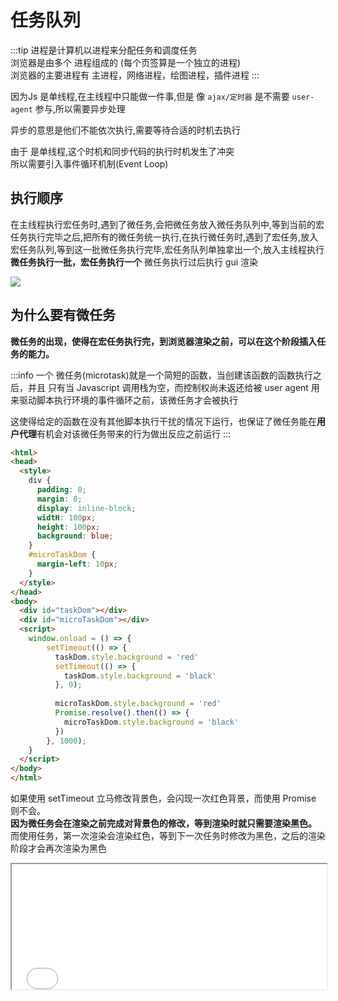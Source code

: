 # 任务队列

:::tip
进程是计算机以进程来分配任务和调度任务  
浏览器是由多个 进程组成的 (每个页签算是一个独立的进程)  
浏览器的主要进程有 主进程，网络进程，绘图进程，插件进程
:::

因为Js 是单线程,在主线程中只能做一件事,但是 像 `ajax/定时器` 是不需要 `user-agent` 参与,所以需要异步处理  

异步的意思是他们不能依次执行,需要等待合适的时机去执行

由于 是单线程,这个时机和同步代码的执行时机发生了冲突  
所以需要引入事件循环机制(Event Loop)

## 执行顺序

在主线程执行宏任务时,遇到了微任务,会把微任务放入微任务队列中,等到当前的宏任务执行完毕之后,把所有的微任务统一执行,在执行微任务时,遇到了宏任务,放入宏任务队列,等到这一批微任务执行完毕,宏任务队列单独拿出一个,放入主线程执行
**微任务执行一批，宏任务执行一个**
微任务执行过后执行 gui 渲染

<img src="img/loop-1617359820555.0bff6136.jpg"/>



## 为什么要有微任务

**微任务的出现，使得在宏任务执行完，到浏览器渲染之前，可以在这个阶段插入任务的能力。**

:::info
一个 微任务(microtask)就是一个简短的函数，当创建该函数的函数执行之后，并且 只有当 Javascript 调用栈为空，而控制权尚未返还给被 user agent 用来驱动脚本执行环境的事件循环之前，该微任务才会被执行  

这使得给定的函数在没有其他脚本执行干扰的情况下运行，也保证了微任务能在**用户代理**有机会对该微任务带来的行为做出反应之前运行
:::

```html
<html>
<head>
  <style>
    div {
      padding: 0;
      margin: 0;
      display: inline-block;
      widtH: 100px;
      height: 100px;
      background: blue;
    }
    #microTaskDom {
      margin-left: 10px;
    }
  </style>
</head>
<body>
  <div id="taskDom"></div>
  <div id="microTaskDom"></div>
  <script>
    window.onload = () => {
        setTimeout(() => {
          taskDom.style.background = 'red'
          setTimeout(() => {
            taskDom.style.background = 'black'
          }, 0);
          
          microTaskDom.style.background = 'red'
          Promise.resolve().then(() => {
            microTaskDom.style.background = 'black'
          })
        }, 1000);
    }
  </script>
</body>
</html>
```

如果使用 setTimeout 立马修改背景色，会闪现一次红色背景，而使用 Promise 则不会。  
**因为微任务会在渲染之前完成对背景色的修改，等到渲染时就只需要渲染黑色。**  
而使用任务，第一次渲染会渲染红色，等到下一次任务时修改为黑色，之后的渲染阶段才会再次渲染为黑色  


<iframe src="/demo/队列.html" width="100%" height="200px"/>


**宏任务以及微任务的出现，都是从用户体验以及性能方面进行考虑的，它们的出现可以让用户得到更好的使用体验。**
## 假如脱离浏览器，有没有其它场景？
宏任务和微任务的出现，实际上是让 JS 脚本有了在渲染阶段前后可以完成一些操作的能力，类似于生命周期的概念。

所以像Vue、React的生命周期，Node.js 的事件循环都是一种场景。



## 面试题
```js
console.log(1);
async function async () {
    console.log(2);
    await console.log(3);
    console.log(4)
}

setTimeout(() => {
	console.log(5);
}, 0);

const promise = new Promise((resolve, reject) => {
    console.log(6);
    resolve(7)
})

promise.then(res => {
	console.log(res)
})

async (); 
console.log(8);

// 1 6 2 3 8 
// 7 4 5
```
